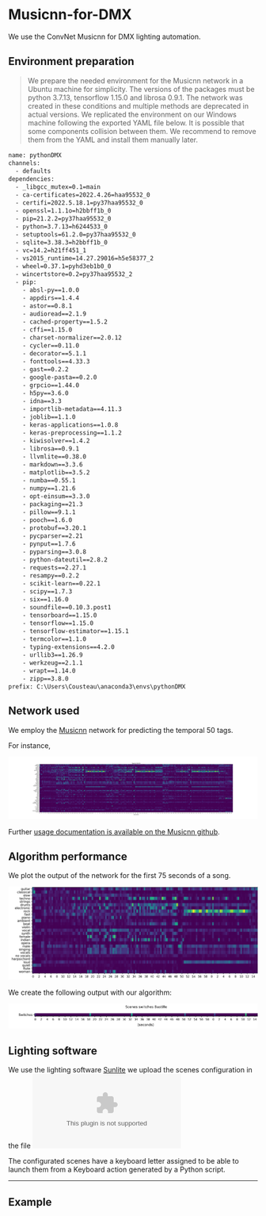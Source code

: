 # Musicnn-for-DMX
We use the ConvNet Musicnn for DMX lighting automation.

## Environment preparation

> We prepare the needed environment for the Musicnn network in a Ubuntu machine for simplicity. The versions of the packages must be python 3.7.13, tensorflow 1.15.0 and librosa 0.9.1. The network was created in these conditions and multiple methods are deprecated in actual versions. We replicated the environment on our Windows machine following the exported YAML file below.  It is possible that some components collision between them. We recommend to remove them from the YAML and install them manually later.

```
name: pythonDMX
channels:
  - defaults
dependencies:
  - _libgcc_mutex=0.1=main
  - ca-certificates=2022.4.26=haa95532_0
  - certifi=2022.5.18.1=py37haa95532_0
  - openssl=1.1.1o=h2bbff1b_0
  - pip=21.2.2=py37haa95532_0
  - python=3.7.13=h6244533_0
  - setuptools=61.2.0=py37haa95532_0
  - sqlite=3.38.3=h2bbff1b_0
  - vc=14.2=h21ff451_1
  - vs2015_runtime=14.27.29016=h5e58377_2
  - wheel=0.37.1=pyhd3eb1b0_0
  - wincertstore=0.2=py37haa95532_2
  - pip:
    - absl-py==1.0.0
    - appdirs==1.4.4
    - astor==0.8.1
    - audioread==2.1.9
    - cached-property==1.5.2
    - cffi==1.15.0
    - charset-normalizer==2.0.12
    - cycler==0.11.0
    - decorator==5.1.1
    - fonttools==4.33.3
    - gast==0.2.2
    - google-pasta==0.2.0
    - grpcio==1.44.0
    - h5py==3.6.0
    - idna==3.3
    - importlib-metadata==4.11.3
    - joblib==1.1.0
    - keras-applications==1.0.8
    - keras-preprocessing==1.1.2
    - kiwisolver==1.4.2
    - librosa==0.9.1
    - llvmlite==0.38.0
    - markdown==3.3.6
    - matplotlib==3.5.2
    - numba==0.55.1
    - numpy==1.21.6
    - opt-einsum==3.3.0
    - packaging==21.3
    - pillow==9.1.1
    - pooch==1.6.0
    - protobuf==3.20.1
    - pycparser==2.21
    - pynput==1.7.6
    - pyparsing==3.0.8
    - python-dateutil==2.8.2
    - requests==2.27.1
    - resampy==0.2.2
    - scikit-learn==0.22.1
    - scipy==1.7.3
    - six==1.16.0
    - soundfile==0.10.3.post1
    - tensorboard==1.15.0
    - tensorflow==1.15.0
    - tensorflow-estimator==1.15.1
    - termcolor==1.1.0
    - typing-extensions==4.2.0
    - urllib3==1.26.9
    - werkzeug==2.1.1
    - wrapt==1.14.0
    - zipp==3.8.0
prefix: C:\Users\Cousteau\anaconda3\envs\pythonDMX

```

## Network used

We employ the [Musicnn](https://arxiv.org/abs/1909.06654v1) network for predicting the temporal 50 tags. 

For instance,

![Temporal evolution of the classes](./dmx_Bastille.png "Tags")

Further [usage documentation is available on the Musicnn github](https://github.com/jordipons/musicnn).

## Algorithm performance

We plot the output of the network for the first 75 seconds of a song.

![Temporal evolution of the classes](./testdmx_Bastille_crop2.png "Tags")

We create the following output with our algorithm:

![Output](./dmx_switches_Bastille.png "Output")



## Lighting software

We use the lighting software [Sunlite](https://www.sunlitepro.com/en/sunlite.htm) we upload the scenes configuration in the file ![Show](./Show.zip "Show")

The configurated scenes have a keyboard letter assigned to be able to launch them from a Keyboard action generated by a Python script.



---

## Example


